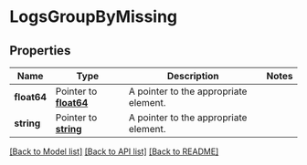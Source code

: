 # LogsGroupByMissing

## Properties

Name | Type | Description | Notes
---- | ---- | ----------- | ------
**float64** | Pointer to [**float64**](float64.md) | A pointer to the appropriate element. |
**string** | Pointer to [**string**](string.md) | A pointer to the appropriate element. |


[[Back to Model list]](../README.md#documentation-for-models) [[Back to API list]](../README.md#documentation-for-api-endpoints) [[Back to README]](../README.md)


